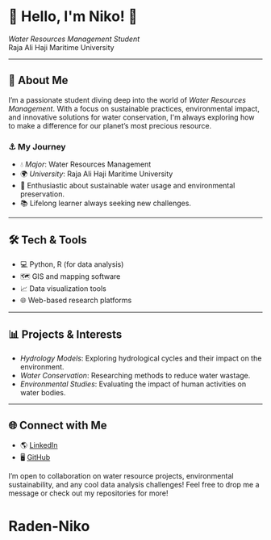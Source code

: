 # 🌊 Hello, I'm Niko! 👋

*Water Resources Management Student*  
Raja Ali Haji Maritime University

---

## 🌱 About Me

I’m a passionate student diving deep into the world of *Water Resources Management*. With a focus on sustainable practices, environmental impact, and innovative solutions for water conservation, I'm always exploring how to make a difference for our planet’s most precious resource.

### ⚓ My Journey
- 💧 *Major*: Water Resources Management
- 🌍 *University*: Raja Ali Haji Maritime University
- 🌿 Enthusiastic about sustainable water usage and environmental preservation.
- 📚 Lifelong learner always seeking new challenges.

---

## 🛠️ Tech & Tools

- 💻 Python, R (for data analysis)
- 🗺️ GIS and mapping software
- 📈 Data visualization tools
- 🌐 Web-based research platforms

---

## 📊 Projects & Interests

- *Hydrology Models*: Exploring hydrological cycles and their impact on the environment.
- *Water Conservation*: Researching methods to reduce water wastage.
- *Environmental Studies*: Evaluating the impact of human activities on water bodies.

---

## 🌐 Connect with Me

- 🌎 [LinkedIn](https://www.linkedin.com/)
- 🖥️ [GitHub](https://github.com/yourusername)

I’m open to collaboration on water resource projects, environmental sustainability, and any cool data analysis challenges! Feel free to drop me a message or check out my repositories for more!
# Raden-Niko
